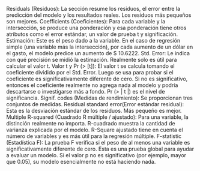 Residuals (Residuos):
    La sección resume los residuos, el error entre la predicción del modelo y los resultados reales. Los residuos más pequeños son mejores.
Coefficients (Coeficientes):
    Para cada variable y la intersección, se produce una ponderación y esa ponderación tiene otros atributos como el error estándar, un valor de prueba t y significación.
    Estimación:
        Este es el peso dado a la variable. En el caso de regresión simple (una variable más la intersección), por cada aumento de un dólar en el gasto, el modelo predice un aumento de $ 10.6222.
    Std. Error:
        Le indica con qué precisión se midió la estimación. Realmente solo es útil para calcular el valor t.
    Valor t y Pr (> [t]):
        El valor t se calcula tomando el coeficiente dividido por el Std. Error. Luego se usa para probar si el coeficiente es significativamente diferente de cero. Si no es significativo, entonces el coeficiente realmente no agrega nada al modelo y podría descartarse o investigarse más a fondo. Pr (> | t |) es el nivel de significancia.
Signif. codes (Medidas de rendimiento):
    Se proporcionan tres conjuntos de medidas.
Residual standard error(Error estándar residual):
    Esta es la desviación estándar de los residuos. Más pequeño es mejor.
Multiple R-squared (Cuadrado R múltiple / ajustado):
    Para una variable, la distinción realmente no importa. R-cuadrado muestra la cantidad de varianza explicada por el modelo. R-Square ajustado tiene en cuenta el número de variables y es más útil para la regresión múltiple.
F-statistic (Estadística F):
    La prueba F verifica si el peso de al menos una variable es significativamente diferente de cero. Esta es una prueba global para ayudar a evaluar un modelo. Si el valor p no es significativo (por ejemplo, mayor que 0.05), su modelo esencialmente no está haciendo nada.